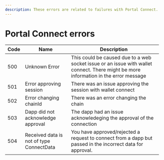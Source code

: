 ```yaml
---
description: These errors are related to failures with Portal Connect.
---
```


# Portal Connect errors

| Code | Name                                     | Description                                                                                                                          |
| ---- | ---------------------------------------- | ------------------------------------------------------------------------------------------------------------------------------------ |
| 500  | Unknown Error                            | This could be caused due to a web socket issue or an issue with wallet connect. There might be more information in the error message |
| 501  | Error approving session                  | There was an issue approving the session with wallet connect                                                                         |
| 502  | Error changing chainId                   | There was an error changing the chain                                                                                                |
| 503  | Dapp did not acknowledge approval        | The dapp had an issue acknowledeging the approval of the connection                                                                  |
| 504  | Received data is not of type ConnectData | You have approved/rejected a request to connect from a dapp but passed in the incorrect data for approval.                           |

